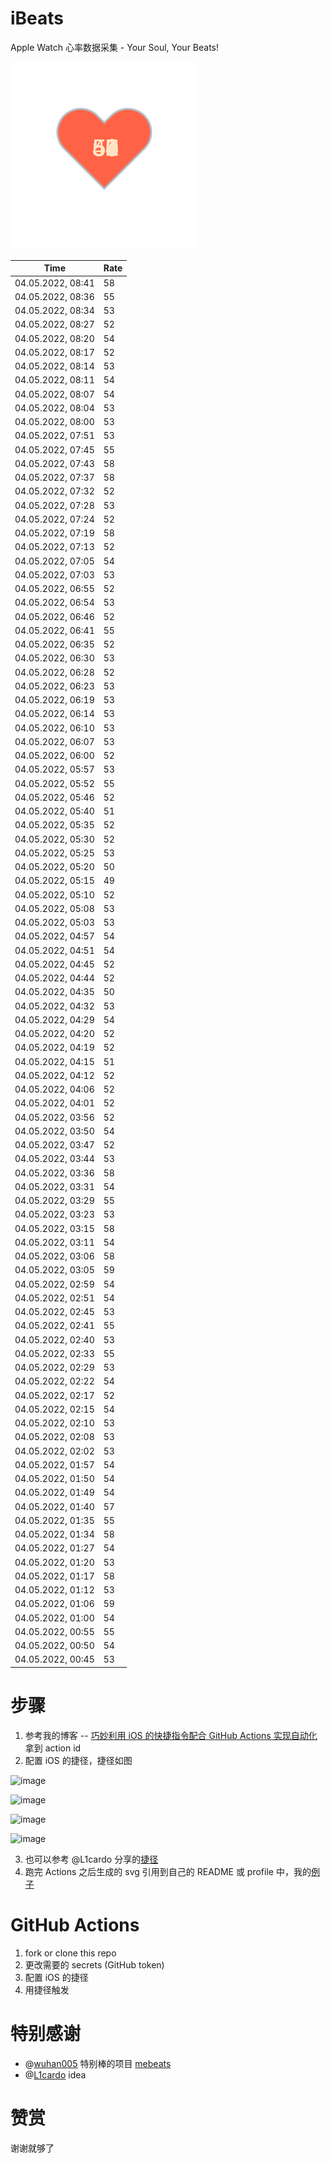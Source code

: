# iBeats
Apple Watch 心率数据采集 - Your Soul, Your Beats!

![](./files/heart.svg)

<!--START_SECTION:my_heart_rate-->
| Time | Rate | 
 | ---- | ---- | 
| 04.05.2022, 08:41 | 58 |
| 04.05.2022, 08:36 | 55 |
| 04.05.2022, 08:34 | 53 |
| 04.05.2022, 08:27 | 52 |
| 04.05.2022, 08:20 | 54 |
| 04.05.2022, 08:17 | 52 |
| 04.05.2022, 08:14 | 53 |
| 04.05.2022, 08:11 | 54 |
| 04.05.2022, 08:07 | 54 |
| 04.05.2022, 08:04 | 53 |
| 04.05.2022, 08:00 | 53 |
| 04.05.2022, 07:51 | 53 |
| 04.05.2022, 07:45 | 55 |
| 04.05.2022, 07:43 | 58 |
| 04.05.2022, 07:37 | 58 |
| 04.05.2022, 07:32 | 52 |
| 04.05.2022, 07:28 | 53 |
| 04.05.2022, 07:24 | 52 |
| 04.05.2022, 07:19 | 58 |
| 04.05.2022, 07:13 | 52 |
| 04.05.2022, 07:05 | 54 |
| 04.05.2022, 07:03 | 53 |
| 04.05.2022, 06:55 | 52 |
| 04.05.2022, 06:54 | 53 |
| 04.05.2022, 06:46 | 52 |
| 04.05.2022, 06:41 | 55 |
| 04.05.2022, 06:35 | 52 |
| 04.05.2022, 06:30 | 53 |
| 04.05.2022, 06:28 | 52 |
| 04.05.2022, 06:23 | 53 |
| 04.05.2022, 06:19 | 53 |
| 04.05.2022, 06:14 | 53 |
| 04.05.2022, 06:10 | 53 |
| 04.05.2022, 06:07 | 53 |
| 04.05.2022, 06:00 | 52 |
| 04.05.2022, 05:57 | 53 |
| 04.05.2022, 05:52 | 55 |
| 04.05.2022, 05:46 | 52 |
| 04.05.2022, 05:40 | 51 |
| 04.05.2022, 05:35 | 52 |
| 04.05.2022, 05:30 | 52 |
| 04.05.2022, 05:25 | 53 |
| 04.05.2022, 05:20 | 50 |
| 04.05.2022, 05:15 | 49 |
| 04.05.2022, 05:10 | 52 |
| 04.05.2022, 05:08 | 53 |
| 04.05.2022, 05:03 | 53 |
| 04.05.2022, 04:57 | 54 |
| 04.05.2022, 04:51 | 54 |
| 04.05.2022, 04:45 | 52 |
| 04.05.2022, 04:44 | 52 |
| 04.05.2022, 04:35 | 50 |
| 04.05.2022, 04:32 | 53 |
| 04.05.2022, 04:29 | 54 |
| 04.05.2022, 04:20 | 52 |
| 04.05.2022, 04:19 | 52 |
| 04.05.2022, 04:15 | 51 |
| 04.05.2022, 04:12 | 52 |
| 04.05.2022, 04:06 | 52 |
| 04.05.2022, 04:01 | 52 |
| 04.05.2022, 03:56 | 52 |
| 04.05.2022, 03:50 | 54 |
| 04.05.2022, 03:47 | 52 |
| 04.05.2022, 03:44 | 53 |
| 04.05.2022, 03:36 | 58 |
| 04.05.2022, 03:31 | 54 |
| 04.05.2022, 03:29 | 55 |
| 04.05.2022, 03:23 | 53 |
| 04.05.2022, 03:15 | 58 |
| 04.05.2022, 03:11 | 54 |
| 04.05.2022, 03:06 | 58 |
| 04.05.2022, 03:05 | 59 |
| 04.05.2022, 02:59 | 54 |
| 04.05.2022, 02:51 | 54 |
| 04.05.2022, 02:45 | 53 |
| 04.05.2022, 02:41 | 55 |
| 04.05.2022, 02:40 | 53 |
| 04.05.2022, 02:33 | 55 |
| 04.05.2022, 02:29 | 53 |
| 04.05.2022, 02:22 | 54 |
| 04.05.2022, 02:17 | 52 |
| 04.05.2022, 02:15 | 54 |
| 04.05.2022, 02:10 | 53 |
| 04.05.2022, 02:08 | 53 |
| 04.05.2022, 02:02 | 53 |
| 04.05.2022, 01:57 | 54 |
| 04.05.2022, 01:50 | 54 |
| 04.05.2022, 01:49 | 54 |
| 04.05.2022, 01:40 | 57 |
| 04.05.2022, 01:35 | 55 |
| 04.05.2022, 01:34 | 58 |
| 04.05.2022, 01:27 | 54 |
| 04.05.2022, 01:20 | 53 |
| 04.05.2022, 01:17 | 58 |
| 04.05.2022, 01:12 | 53 |
| 04.05.2022, 01:06 | 59 |
| 04.05.2022, 01:00 | 54 |
| 04.05.2022, 00:55 | 55 |
| 04.05.2022, 00:50 | 54 |
| 04.05.2022, 00:45 | 53 |

<!--END_SECTION:my_heart_rate-->

# 步骤
1. 参考我的博客 -- [巧妙利用 iOS 的快捷指令配合 GitHub Actions 实现自动化](https://github.com/yihong0618/gitblog/issues/198) 拿到 action id
2. 配置 iOS 的捷径，捷径如图

![image](https://user-images.githubusercontent.com/15976103/122154218-0db0b480-ce97-11eb-93bb-5aec07c558dc.png)

![image](https://user-images.githubusercontent.com/15976103/122154236-186b4980-ce97-11eb-8e4b-70551a0391ae.png)

![image](https://user-images.githubusercontent.com/15976103/122154268-2d47dd00-ce97-11eb-902e-3acf292265a9.png)

![image](https://user-images.githubusercontent.com/15976103/122174055-fa144680-ceb4-11eb-9be2-3eb83cd516f7.png)

3. 也可以参考 @L1cardo 分享的[捷径](https://www.icloud.com/shortcuts/6ab6047b459c41ad822ad6b94b1c03d4)
4. 跑完 Actions 之后生成的 svg 引用到自己的 README 或 profile 中，我的[例子](https://github.com/yihong0618) 

# GitHub Actions

1. fork or clone this repo
2. 更改需要的 secrets (GitHub token)
3. 配置 iOS 的捷径
4. 用捷径触发

# 特别感谢
- @[wuhan005](https://github.com/wuhan005) 特别棒的项目 [mebeats](https://github.com/wuhan005/mebeats)
- @[L1cardo](https://github.com/L1cardo) idea

# 赞赏
谢谢就够了
